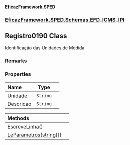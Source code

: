 #### [EficazFramework.SPED](EficazFrameworkSPED.md 'EficazFramework SPED')
### [EficazFramework.SPED.Schemas.EFD_ICMS_IPI](EficazFramework.SPED.Schemas.EFD_ICMS_IPI.md 'EficazFramework.SPED.Schemas.EFD_ICMS_IPI')

## Registro0190 Class

Identificação das Unidades de Medida

### Remarks
### Properties

| Name | Type | |
| :--- | :---: | :--- |
| Unidade | `String` |  |
| Descricao | `String` |  |

| Methods | |
| :--- | :--- |
| [EscreveLinha()](EficazFramework.SPED.Schemas.EFD_ICMS_IPI/Registro0190/EscreveLinha().md 'EficazFramework.SPED.Schemas.EFD_ICMS_IPI.Registro0190.EscreveLinha()') | |
| [LeParametros(string[])](EficazFramework.SPED.Schemas.EFD_ICMS_IPI/Registro0190/LeParametros(string[]).md 'EficazFramework.SPED.Schemas.EFD_ICMS_IPI.Registro0190.LeParametros(string[])') | |
